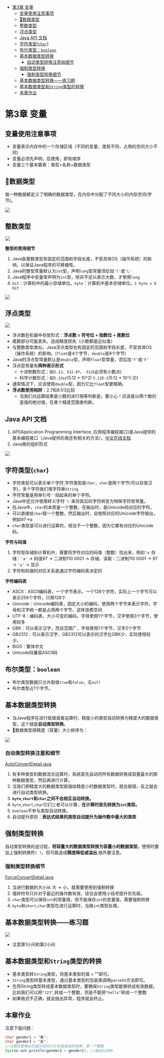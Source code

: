 - [第3章 变量](#第3章-变量)
  - [变量使用注意事项](#变量使用注意事项)
  - [🚩数据类型](#数据类型)
  - [整数类型](#整数类型)
  - [浮点类型](#浮点类型)
  - [Java API 文档](#java-api-文档)
  - [字符类型(`char`)](#字符类型char)
  - [布尔类型：`boolean`](#布尔类型boolean)
  - [基本数据类型转换](#基本数据类型转换)
    - [自动类型转换注意和细节](#自动类型转换注意和细节)
  - [强制类型转换](#强制类型转换)
    - [强制类型转换细节](#强制类型转换细节)
  - [基本数据类型转换——练习题](#基本数据类型转换练习题)
  - [基本数据类型和`String`类型的转换](#基本数据类型和string类型的转换)
  - [本章作业](#本章作业)
# 第3章 变量
## 变量使用注意事项
* 变量表示内存中的一个存储区域（不同的变量，类型不同，占用的空间大小不同）
* 变量必须先声明，后使用，即有顺序
* 变量三个基本要素：类型+名称+数据类型

## 🚩数据类型
每一种数据都定义了明确的数据类型，在内存中分配了不同大小的内存空间(字节)。

<img src="/notes/img-ch3/variable.png">

## 整数类型

<img src="/notes/img-ch3/Integer.png">

**整型的使用细节**
1. Java各整数类型有固定的范围和字段长度，不受具体OS（操作系统）的影响，以保证Java程序的可移植性。
2. Java的整型常量默认为`int`型，声明`long`型常量须后加`'l'`或`'L'`
3. Java程序中变量常声明为`int`型，除非不足以表示大数，才使用`long`
4. `bit`：计算机中的最小存储单位。`byte`：计算机中基本存储单位。`1 byte = 8 bit`

<img src="/notes/img-ch3/Integer02.png">

## 浮点类型

<img src="/notes/img-ch3/Float01.png">

* 浮点数在机器中存放形式：**浮点数 = 符号位 + 指数位 + 尾数位**
* 尾数部分可能丢失，造成精度损失（小数都是近似值）
* 与整数类型类似，Java浮点类型也有固定的范围和字段长度，不受具体OS（操作系统）的影响。(`float`是4个字节，`double`是8个字节)
* Java的浮点型常量默认是`double`型，声明`float`型常量，须后加`'f'`或`'F'`
* 浮点型常量有**两种表示形式**
    * 十进制数形式：如`5.12`、`512.0f`、`.512`(必须有小数点)
    * 科学计数形式：如`5.12e2`(5.12 * 10^2) `5.12E-2`(5.12 * 10^(-2))
* 通常情况下，应该使用`double`型，因为它比`float`型更精确。
* **浮点数使用陷阱**：2.7和8.1/3比较
  * 当我们对运算结果是小数的进行相等判断是，要小心！应该是以两个数的差值的绝对值，在某个精度范围类判断。

## Java API 文档
1. API(Application Programming Interface, 应用程序编程接口)是Java提供的基本编程接口（Java提供的类还有相关的方法）。[中文在线文档](https://www.matools.com/api/java8)
2. Java类的组织形式

<img src="/notes/img-ch3/API.png">

## 字符类型(`char`)
* 字符类型可以表示单个字符,字符类型是`char`，`char`是两个字节(可以存放汉字)，多个字符我们用字符串`String`
* 字符常量是用单引号`''`括起来的单个字符。
* Java中还允许使用转义字符`'\'`来将其后的字符转变为特殊字符型常量。
* 在Java中，`char`的本质是一个整数，在输出时，是Unicode码对应的字符。
* 可以直接给`char`赋一个整数，然后输出时，会按照对应的Unicode字符输出，例如97->a
* `char`类型是可以进行运算的，相当于一个整数，因为它都有对应的Unicode码。

**字符与码值**
1. 字符型存储到计算机中，需要将字符对应的码值（整数）找出来，例如`'a'`存储：`'a'` -> 码值97 -> 二进制110 0001 -> 存储。读取：二进制110 0001 -> 97 -> `'a'` -> 显示
2. 字符和码值的对应关系是通过字符编码表决定的

**字符编码表**
* ASCII：ASCII编码表，一个字节表示。一个128个字符，实际上一个字节可以表示256个字符，只用128个
* Unicode：Unicode编码表，固定大小的编码，使用两个字节来表示字符，字母和汉字统一都是占用两个字节，这样浪费空间
* UTF-8：编码表，大小可变的编码，字母使用1个字节，汉字使用3个字节，使用较多
* GBK：可以表示汉字，而且范围广，字母使用1个字节，汉字2个字节
* GB2312：可以表示汉字，GB2312可以表示的汉字比GBK少，实际使用较少。
* BIG5：繁体中文
* Unicode码兼容ASCII码

## 布尔类型：`boolean`
* 布尔类型数据只允许取值`true`和`false`，无`null`
* 布尔类型占1个字节。

## 基本数据类型转换
* 当Java程序在进行赋值或者运算时，精度小的类型自动转换为精度大的数据类型，这个就是**自动类型转换**。
* 🚩数据类型按精度（容量）大小排序为：

<img src="/notes/img-ch3/AutoConvert.png">

### 自动类型转换注意和细节
[AutoConvertDetail.java](/code/chapter03/src/AutoConvertDetail.java)
1. 有多种类型的数据混合运算时，系统首先自动将所有数据转换成容量最大的那种数据类型，然后再进行计算。
2. 当我们把精度大的数据类型赋值给精度小的数据类型时，就会报错，反之就会进行自动类型转换。
3. **`byte`,`short`和`char`之间不会相互自动转换。**
4. `byte`,`short`,`char`它们三者可以计算，**在计算时首先转换为`int`类型。**
5. `boolean`不参与类型自动转换。
6. 自动提升原则：**表达式结果的类型自动提升为操作数中最大的类型**

## 强制类型转换
自动类型转换的逆过程，**将容量大的数据类型转换为容量小的数据类型**。使用时要加上强制转换符`( )`，但可能造成**精度降低或溢出**,格外要注意。
### 强制类型转换细节
[ForceConvertDetail.java](/code/chapter03/src/ForceConvertDetail.java)
1. 当进行数据的大小从 大 -> 小，就需要使用到强制转换
2. 强转符号只针对于最近的操作数有效，往往会使用小括号提升优先级。
3. `char`类型可以保存`int`的常量值，但不能保存`int`的变量值，需要强制转换
4. `byte`和`short`,`char`类型在进行运算时，当做`int`类型处理。

## 基本数据类型转换——练习题

<img src="/notes/img-ch3/ConvertExercise.png">

* 注意第1小问和第2小问

## 基本数据类型和`String`类型的转换
* 基本类型转`String`类型，将基本类型的值 + ""即可。
* `String`类型转基本类型，通过基本类型的包装类调用`parseXX`方法即可。
* 在将String类型转成基本数据类型时，要确保`String`类型能够转成有效数据，比如我们可以把`"123"`,转成一个整数，但是不能把`"hello"`转成一个整数
* 如果格式不正确，就会抛出异常，程序就会终止。

## 本章作业
注意下面问题：
```java
char gender1 = '男';
char gender2 = '女';
//注意这里输出的是对应ASCII码值相加的结果，是一个整数
System.out.println(gender1 + gender2); //输出52906
```